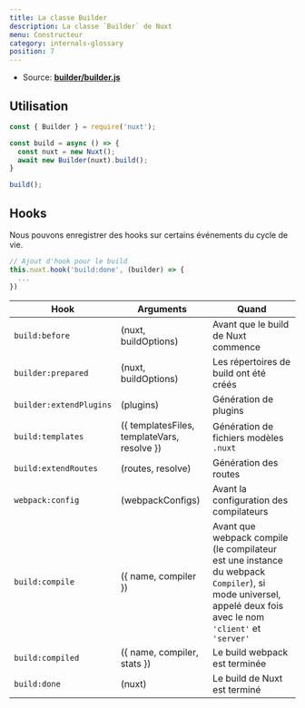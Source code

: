 ```yaml
---
title: La classe Builder
description: La classe `Builder` de Nuxt
menu: Constructeur
category: internals-glossary
position: 7
---
```


- Source: **[builder/builder.js](https://github.com/nuxt/nuxt.js/blob/dev/packages/builder/src/builder.js)**

## Utilisation

```js
const { Builder } = require('nuxt');

const build = async () => {
  const nuxt = new Nuxt();
  await new Builder(nuxt).build();
}

build();
```

## Hooks

Nous pouvons enregistrer des hooks sur certains événements du cycle de vie.

```js
// Ajout d'hook pour le build
this.nuxt.hook('build:done', (builder) => {
  ...
})
```

| Hook                    | Arguments                                   | Quand                                                                                                                                                       |
| ----------------------- | ------------------------------------------- | ----------------------------------------------------------------------------------------------------------------------------------------------------------- |
| `build:before`          | (nuxt, buildOptions)                        | Avant que le build de Nuxt commence                                                                                                                         |
| `builder:prepared`      | (nuxt, buildOptions)                        | Les répertoires de build ont été créés                                                                                                                      |
| `builder:extendPlugins` | (plugins)                                   | Génération de plugins                                                                                                                                       |
| `build:templates`       | ({ templatesFiles, templateVars, resolve }) | Génération de fichiers modèles `.nuxt`                                                                                                                      |
| `build:extendRoutes`    | (routes, resolve)                           | Génération des routes                                                                                                                                       |
| `webpack:config`        | (webpackConfigs)                            | Avant la configuration des compilateurs                                                                                                                     |
| `build:compile`         | ({ name, compiler })                        | Avant que webpack compile (le compilateur est une instance du webpack `Compiler`), si mode universel, appelé deux fois avec le nom `'client'` et `'server'` |
| `build:compiled`        | ({ name, compiler, stats })                 | Le build webpack est terminée                                                                                                                               |
| `build:done`            | (nuxt)                                      | Le build de Nuxt est terminé                                                                                                                                |
